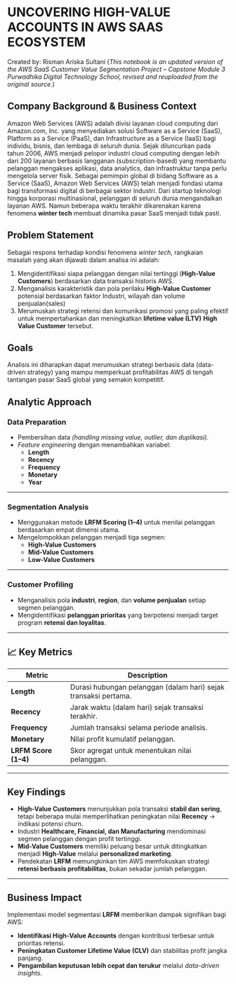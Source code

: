 # UNCOVERING HIGH-VALUE ACCOUNTS IN AWS SAAS ECOSYSTEM

Created by:
Risman Ariska Sultani
(*This notebook is an updated version of the AWS SaaS Customer Value Segmentation Project – Capstone Module 3 Purwadhika Digital Technology School, revised and reuploaded from the original source*.)

## Company Background & Business Context
Amazon Web Services (AWS) adalah divisi layanan cloud computing dari Amazon.com, Inc. yang menyediakan solusi Software as a Service (SaaS), Platform as a Service (PaaS), dan Infrastructure as a Service (IaaS) bagi individu, bisnis, dan lembaga di seluruh dunia.
Sejak diluncurkan pada tahun 2006, AWS menjadi pelopor industri cloud computing dengan lebih dari 200 layanan berbasis langganan (subscription-based) yang membantu pelanggan mengakses aplikasi, data analytics, dan infrastruktur tanpa perlu mengelola server fisik.
Sebagai pemimpin global di bidang Software as a Service (SaaS), Amazon Web Services (AWS) telah menjadi fondasi utama bagi transformasi digital di berbagai sektor industri. Dari startup teknologi hingga korporasi multinasional, pelanggan di seluruh dunia mengandalkan layanan AWS. Namun beberapa waktu terakhir dikarenakan karena fenomena **winter tech** membuat dinamika pasar SaaS menjadi tidak pasti.

## Problem Statement
Sebagai respons terhadap kondisi fenomena *winter tech*, rangkaian masalah yang akan dijawab dalam analisa ini adalah:

1. Mengidentifikasi siapa pelanggan dengan nilai tertinggi (**High-Value Customers**) berdasarkan data transaksi historis AWS.
2. Menganalisis karakteristik dan pola perilaku **High-Value Customer** potensial berdasarkan faktor Industri, wilayah dan volume penjualan(sales)
3. Merumuskan strategi retensi dan komunikasi promosi yang paling efektif untuk mempertahankan dan meningkatkan **lifetime value (LTV)** **High Value Customer** tersebut.

## Goals
Analisis ini diharapkan dapat merumuskan strategi berbasis data (data-driven strategy) yang mampu memperkuat profitabilitas AWS di tengah tantangan pasar SaaS global yang semakin kompetitif.

## Analytic Approach


### Data Preparation
- Pembersihan data *(handling missing value, outlier, dan duplikasi)*.  
- *Feature engineering* dengan menambahkan variabel:
  - **Length**
  - **Recency**
  - **Frequency**
  - **Monetary**
  - **Year**

---

### Segmentation Analysis
- Menggunakan metode **LRFM Scoring (1–4)** untuk menilai pelanggan berdasarkan empat dimensi utama.  
- Mengelompokkan pelanggan menjadi tiga segmen:
  - **High-Value Customers**
  - **Mid-Value Customers**
  - **Low-Value Customers**

---

### Customer Profiling
- Menganalisis pola **industri**, **region**, dan **volume penjualan** setiap segmen pelanggan.  
- Mengidentifikasi **pelanggan prioritas** yang berpotensi menjadi target program **retensi dan loyalitas**.

---

## 📈 Key Metrics

| **Metric** | **Description** |
|-------------|----------------|
| **Length** | Durasi hubungan pelanggan (dalam hari) sejak transaksi pertama. |
| **Recency** | Jarak waktu (dalam hari) sejak transaksi terakhir. |
| **Frequency** | Jumlah transaksi selama periode analisis. |
| **Monetary** | Nilai profit kumulatif pelanggan. |
| **LRFM Score (1–4)** | Skor agregat untuk menentukan nilai pelanggan. |

---

## Key Findings
- **High-Value Customers** menunjukkan pola transaksi **stabil dan sering**, tetapi beberapa mulai memperlihatkan peningkatan nilai **Recency** → indikasi potensi churn.  
- Industri **Healthcare, Financial, dan Manufacturing** mendominasi segmen pelanggan dengan profit tertinggi.  
- **Mid-Value Customers** memiliki peluang besar untuk ditingkatkan menjadi **High-Value** melalui **personalized marketing**.  
- Pendekatan **LRFM** memungkinkan tim AWS memfokuskan strategi **retensi berbasis profitabilitas**, bukan sekadar jumlah pelanggan.  

---

## Business Impact

Implementasi model segmentasi **LRFM** memberikan dampak signifikan bagi AWS:

- **Identifikasi High-Value Accounts** dengan kontribusi terbesar untuk prioritas retensi.  
- **Peningkatan Customer Lifetime Value (CLV)** dan stabilitas profit jangka panjang.  
- **Pengambilan keputusan lebih cepat dan terukur** melalui *data-driven insights*.  

